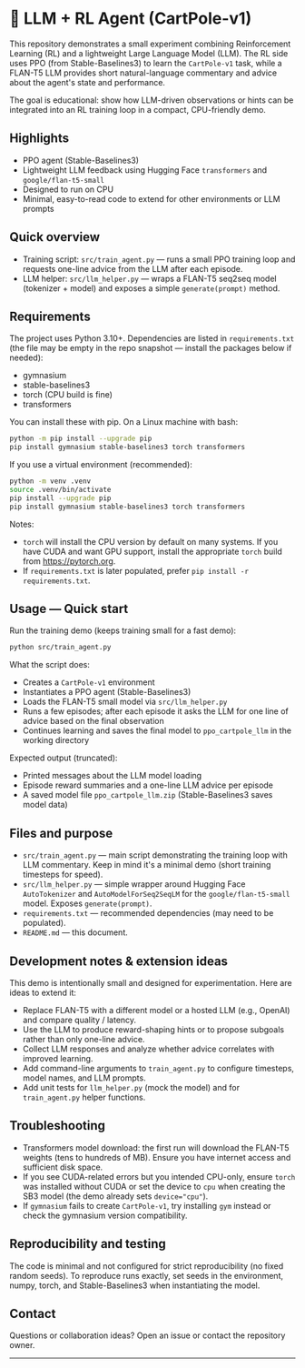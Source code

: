 # 🧠 LLM + RL Agent (CartPole-v1)

This repository demonstrates a small experiment combining Reinforcement Learning (RL) and a lightweight Large Language Model (LLM). The RL side uses PPO (from Stable-Baselines3) to learn the `CartPole-v1` task, while a FLAN-T5 LLM provides short natural-language commentary and advice about the agent's state and performance.

The goal is educational: show how LLM-driven observations or hints can be integrated into an RL training loop in a compact, CPU-friendly demo.

## Highlights

- PPO agent (Stable-Baselines3)
- Lightweight LLM feedback using Hugging Face `transformers` and `google/flan-t5-small`
- Designed to run on CPU
- Minimal, easy-to-read code to extend for other environments or LLM prompts

## Quick overview

- Training script: `src/train_agent.py` — runs a small PPO training loop and requests one-line advice from the LLM after each episode.
- LLM helper: `src/llm_helper.py` — wraps a FLAN-T5 seq2seq model (tokenizer + model) and exposes a simple `generate(prompt)` method.

## Requirements

The project uses Python 3.10+. Dependencies are listed in `requirements.txt` (the file may be empty in the repo snapshot — install the packages below if needed):

- gymnasium
- stable-baselines3
- torch (CPU build is fine)
- transformers

You can install these with pip. On a Linux machine with bash:

```bash
python -m pip install --upgrade pip
pip install gymnasium stable-baselines3 torch transformers
```

If you use a virtual environment (recommended):

```bash
python -m venv .venv
source .venv/bin/activate
pip install --upgrade pip
pip install gymnasium stable-baselines3 torch transformers
```

Notes:

- `torch` will install the CPU version by default on many systems. If you have CUDA and want GPU support, install the appropriate `torch` build from https://pytorch.org.
- If `requirements.txt` is later populated, prefer `pip install -r requirements.txt`.

## Usage — Quick start

Run the training demo (keeps training small for a fast demo):

```bash
python src/train_agent.py
```

What the script does:

- Creates a `CartPole-v1` environment
- Instantiates a PPO agent (Stable-Baselines3)
- Loads the FLAN-T5 small model via `src/llm_helper.py`
- Runs a few episodes; after each episode it asks the LLM for one line of advice based on the final observation
- Continues learning and saves the final model to `ppo_cartpole_llm` in the working directory

Expected output (truncated):

- Printed messages about the LLM model loading
- Episode reward summaries and a one-line LLM advice per episode
- A saved model file `ppo_cartpole_llm.zip` (Stable-Baselines3 saves model data)

## Files and purpose

- `src/train_agent.py` — main script demonstrating the training loop with LLM commentary. Keep in mind it's a minimal demo (short training timesteps for speed).
- `src/llm_helper.py` — simple wrapper around Hugging Face `AutoTokenizer` and `AutoModelForSeq2SeqLM` for the `google/flan-t5-small` model. Exposes `generate(prompt)`.
- `requirements.txt` — recommended dependencies (may need to be populated).
- `README.md` — this document.

## Development notes & extension ideas

This demo is intentionally small and designed for experimentation. Here are ideas to extend it:

- Replace FLAN-T5 with a different model or a hosted LLM (e.g., OpenAI) and compare quality / latency.
- Use the LLM to produce reward-shaping hints or to propose subgoals rather than only one-line advice.
- Collect LLM responses and analyze whether advice correlates with improved learning.
- Add command-line arguments to `train_agent.py` to configure timesteps, model names, and LLM prompts.
- Add unit tests for `llm_helper.py` (mock the model) and for `train_agent.py` helper functions.

## Troubleshooting

- Transformers model download: the first run will download the FLAN-T5 weights (tens to hundreds of MB). Ensure you have internet access and sufficient disk space.
- If you see CUDA-related errors but you intended CPU-only, ensure `torch` was installed without CUDA or set the device to `cpu` when creating the SB3 model (the demo already sets `device="cpu"`).
- If `gymnasium` fails to create `CartPole-v1`, try installing `gym` instead or check the gymnasium version compatibility.

## Reproducibility and testing

The code is minimal and not configured for strict reproducibility (no fixed random seeds). To reproduce runs exactly, set seeds in the environment, numpy, torch, and Stable-Baselines3 when instantiating the model.

## Contact

Questions or collaboration ideas? Open an issue or contact the repository owner.

---


